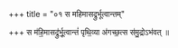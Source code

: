 +++
title = "०१ स महिमासद्रुर्भूत्वान्तम्"

+++
स म॑हि॒मासद्रु॑र्भू॒त्वान्तं॑ पृथि॒व्या अ॑गच्छ॒त्स स॑मु॒द्रोऽभ॑वत् ॥